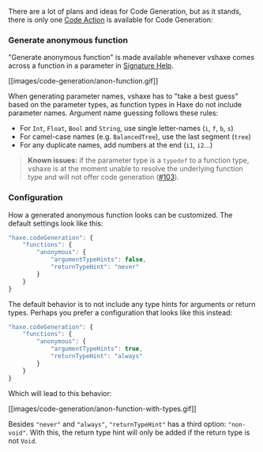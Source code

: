 There are a lot of plans and ideas for Code Generation, but as it stands, there is only one [Code Action](/vshaxe/vshaxe/wiki/Code-Actions) is available for Code Generation:

### Generate anonymous function

"Generate anonymous function" is made available whenever vshaxe comes across a function in a parameter in [Signature Help](/vshaxe/vshaxe/wiki/Signature-Help).

[[images/code-generation/anon-function.gif]]

When generating parameter names, vshaxe has to "take a best guess" based on the parameter types, as function types in Haxe do not include parameter names. Argument name guessing follows these rules:

- For `Int`, `Float`, `Bool` and `String`, use single letter-names (`i`, `f`, `b`, `s`)
- For camel-case names (e.g. `BalancedTree`), use the last segment (`tree`)
- For any duplicate names, add numbers at the end (`i1`, `i2`...) 

>**Known issues:** if the parameter type is a `typedef` to a function type, vshaxe is at the moment unable to resolve the underlying function type and will not offer code generation ([#103](https://github.com/vshaxe/vshaxe/issues/103)).

### Configuration

How a generated anonymous function looks can be customized. The default settings look like this:

```js
"haxe.codeGeneration": {
    "functions": {
        "anonymous": {
            "argumentTypeHints": false,
            "returnTypeHint": "never"
        }
    }
}
```

The default behavior is to not include any type hints for arguments or return types. Perhaps you prefer a configuration that looks like this instead:

```js
"haxe.codeGeneration": {
    "functions": {
        "anonymous": {
            "argumentTypeHints": true,
            "returnTypeHint": "always"
        }
    }
}
```

Which will lead to this behavior:

[[images/code-generation/anon-function-with-types.gif]]

Besides `"never"` and `"always"`, `"returnTypeHint"` has a third option: `"non-void"`. With this, the return type hint will only be added if the return type is not `Void`.